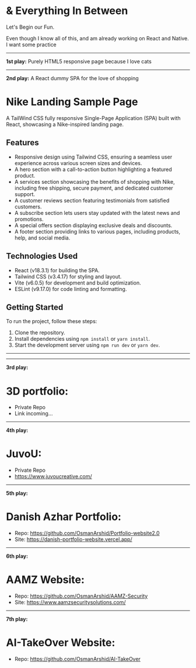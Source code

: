 # & Everything In Between

Let's Begin our Fun.

Even though I know all of this, and am already working on React and Native.
I want some practice

---

**1st play:** Purely HTML5 responsive page because I love cats

---

**2nd play:** A React dummy SPA for the love of shopping


# Nike Landing Sample Page

A TailWind CSS fully responsive Single-Page Application (SPA) built with React, showcasing a Nike-inspired landing page. 


## Features

* Responsive design using Tailwind CSS, ensuring a seamless user experience across various screen sizes and devices.
* A hero section with a call-to-action button highlighting a featured product.
* A services section showcasing the benefits of shopping with Nike, including free shipping, secure payment, and dedicated customer support.
* A customer reviews section featuring testimonials from satisfied customers.
* A subscribe section lets users stay updated with the latest news and promotions.
* A special offers section displaying exclusive deals and discounts.
* A footer section providing links to various pages, including products, help, and social media.

## Technologies Used

* React (v18.3.1) for building the SPA.
* Tailwind CSS (v3.4.17) for styling and layout.
* Vite (v6.0.5) for development and build optimization.
* ESLint (v9.17.0) for code linting and formatting.

## Getting Started

To run the project, follow these steps:

1. Clone the repository.
2. Install dependencies using `npm install` or `yarn install`.
3. Start the development server using `npm run dev` or `yarn dev`.
   
---
---

**3rd play:**
# 3D portfolio:
* Private Repo
* Link incoming...

---

**4th play:**
# JuvoU:
* Private Repo
* https://www.juvoucreative.com/

---

**5th play:**
# Danish Azhar Portfolio:
* Repo: https://github.com/OsmanArshid/Portfolio-website2.0
* Site: https://danish-portfolio-website.vercel.app/

---

**6th play:**
# AAMZ Website:
* Repo: https://github.com/OsmanArshid/AAMZ-Security
* Site: https://www.aamzsecuritysolutions.com/

---

**7th play:**
# AI-TakeOver Website:
* Repo: https://github.com/OsmanArshid/AI-TakeOver
